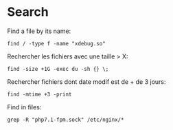 Search
======

Find a file by its name:

`find / -type f -name "xdebug.so"`

Rechercher les fichiers avec une taille > X:

`find -size +1G -exec du -sh {} \;`

Rechercher fichiers dont date modif est de + de 3 jours:

`find -mtime +3 -print`


Find in files:

`grep -R "php7.1-fpm.sock" /etc/nginx/*`